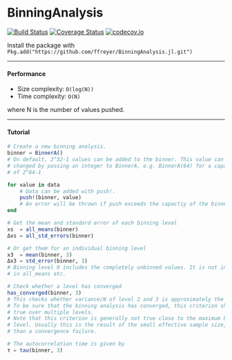 # BinningAnalysis

[![Build Status](https://travis-ci.org/ffreyer/BinningAnalysis.jl.svg?branch=master)](https://travis-ci.org/ffreyer/BinningAnalysis.jl)
[![Coverage Status](https://coveralls.io/repos/ffreyer/BinningAnalysis.jl/badge.svg?branch=master&service=github)](https://coveralls.io/github/ffreyer/BinningAnalysis.jl?branch=master)
[![codecov.io](http://codecov.io/github/ffreyer/BinningAnalysis.jl/coverage.svg?branch=master)](http://codecov.io/github/ffreyer/BinningAnalysis.jl?branch=master)

Install the package with `Pkg.add("https://github.com/ffreyer/BinningAnalysis.jl.git")`

---

#### Performance

* Size complexity: `O(log(N))`
* Time complexity: `O(N)`

where N is the number of values pushed.

---

#### Tutorial

```julia
# Create a new binning analysis.
binner = BinnerA()
# On default, 2^32-1 values can be added to the binner. This value can be
# changed by passing an integer to BinnerA, e.g. BinnerA(64) for a capacity
# of 2^64-1

for value in data
    # Data can be added with push!.
    push!(binner, value)
    # An error will be thrown if push exceeds the capactiy of the binner.
end

# Get the mean and standard error of each binning level
xs  = all_means(binner)
Δxs = all_std_errors(binner)

# Or get them for an individual binning level
x3  = mean(binner, 3)
Δx3 = std_error(binner, 3)
# Binning level 0 includes the completely unbinned values. It is not included
# in all_means etc.

# Check whether a level has converged
has_converged(binner, 3)
# This checks whether variance/N of level 2 and 3 is approximately the same.
# To be sure that the binning analysis has converged, this criterion should be
# true over multiple levels.
# Note that this criterion is generally not true close to the maximum binning
# level. Usually this is the result of the small effective sample size, rather
# than a convergence failure.

# The autocorrelation time is given by
τ = tau(binner, 3)
```
